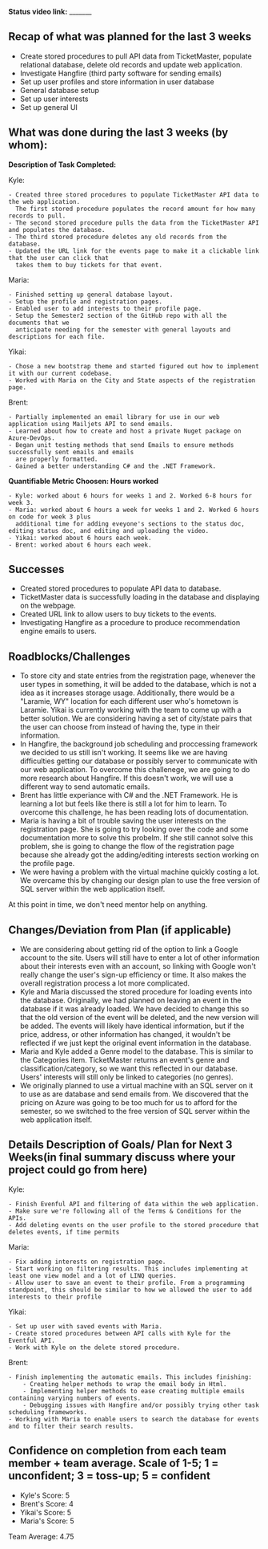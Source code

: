 <b>Status video link:</b> _______

## Recap of what was planned for the last 3 weeks
- Create stored procedures to pull API data from TicketMaster, populate relational database, delete old records and update web application.
- Investigate Hangfire (third party software for sending emails)
- Set up user profiles and store information in user database
- General database setup
- Set up user interests
- Set up general UI

## What was done during the last 3 weeks (by whom):

<b>Description of Task Completed:</b>

Kyle: 

    - Created three stored procedures to populate TicketMaster API data to the web application. 
      The first stored procedure populates the record amount for how many records to pull.
    - The second stored procedure pulls the data from the TicketMaster API and populates the database.
    - The third stored procedure deletes any old records from the database.
    - Updated the URL link for the events page to make it a clickable link that the user can click that 
      takes them to buy tickets for that event.
Maria:


    - Finished setting up general database layout.
    - Setup the profile and registration pages.
    - Enabled user to add interests to their profile page.
    - Setup the Semester2 section of the GitHub repo with all the documents that we 
      anticipate needing for the semester with general layouts and descriptions for each file.
Yikai:

    - Chose a new bootstrap theme and started figured out how to implement it with our current codebase.
    - Worked with Maria on the City and State aspects of the registration page.
Brent: 

    - Partially implemented an email library for use in our web application using Mailjets API to send emails.
	- Learned about how to create and host a private Nuget package on Azure-DevOps.
	- Began unit testing methods that send Emails to ensure methods successfully sent emails and emails 
	  are properly formatted.
	- Gained a better understanding C# and the .NET Framework.
	
<b>Quantifiable  Metric Choosen: Hours worked</b>

    - Kyle: worked about 6 hours for weeks 1 and 2. Worked 6-8 hours for week 3.
    - Maria: worked about 6 hours a week for weeks 1 and 2. Worked 6 hours on code for week 3 plus 
      additional time for adding eveyone's sections to the status doc, editing status doc, and editing and uploading the video.
    - Yikai: worked about 6 hours each week.
    - Brent: worked about 6 hours each week.
    
## Successes        

- Created stored procedures to populate API data to database.
- TicketMaster data is successfully loading in the database and displaying on the webpage.
- Created URL link to allow users to buy tickets to the events.
- Investigating Hangfire as a procedure to produce recommendation engine emails to users.

## Roadblocks/Challenges

- To store city and state entries from the registration page, whenever the user types in something, it will be added  to the database, which is not a idea as it increases storage usage. Additionally, there would be a "Laramie, WY" location for each different user who's hometown is Laramie. Yikai is currently working with the team to come up with a better solution. We are considering having a set of city/state pairs that the user can choose from instead of having the, type in their information.
- In Hangfire, the background job scheduling and proccessing framework we decided to us still isn't working. It seems like we are having difficulties getting our database or possibly server to communicate with our web application. To overcome this challenege, we are going to do more research about Hangfire. If this doesn't work, we will use a different way to send automatic emails.
- Brent has little experiance with C# and the .NET Framework. He is learning a lot but feels like there is still a lot for him to learn. To overcome this challenge, he has been reading lots of documentation.
- Maria is having a bit of trouble saving the user interests on the registration page. She is going to try looking over the code and some documentation more to solve this probelm. If she still cannot solve this problem, she is going to change the flow of the registration page because she already got the adding/editing interests section working on the profile page.
- We were having a problem with the virtual machine quickly costing a lot. We overcame this by changing our design plan to use the free version of SQL server within the web application itself.

At this point in time, we don't need mentor help on anything.
    
## Changes/Deviation from Plan (if applicable)
 
- We are considering about getting rid of the option to link a Google account to the site. Users will still have to enter a lot of other information about their interests even with an account, so linking with Google won't really change the user's sign-up efficiency or time. It also makes the overall registration process a lot more complicated.
- Kyle and Maria discussed the stored procedure for loading events into the database. Originally, we had planned on leaving an event in the database if it was already loaded. We have decided to change this so that the old version of the event will be deleted, and the new version will be added. The events will likely have identical information, but if the price, address, or other information has changed, it wouldn't be reflected if we just kept the original event information in the database.
- Maria and Kyle added a Genre model to the database. This is similar to the Categories item. TicketMaster returns an event's genre and classification/category, so we want this reflected in our database. Users' interests will still only be linked to categories (no genres).
- We originally planned to use a virtual machine with an SQL server on it to use as are database and send emails from. We discovered that the pricing on Azure was going to be too much for us to afford for the semester, so we switched to the free version of SQL server within the web application itself.


## Details Description of Goals/ Plan for Next 3 Weeks(in final summary discuss where your project could go from here)

Kyle:

    - Finish Evenful API and filtering of data within the web application.
    - Make sure we're following all of the Terms & Conditions for the APIs.
    - Add deleting events on the user profile to the stored procedure that deletes events, if time permits
Maria:

    - Fix adding interests on registration page.
    - Start working on filtering results. This includes implementing at least one view model and a lot of LINQ queries.
    - Allow user to save an event to their profile. From a programming standpoint, this should be similar to how we allowed the user to add interests to their profile
    
Yikai:

    - Set up user with saved events with Maria.
    - Create stored procedures between API calls with Kyle for the Eventful API.
    - Work with Kyle on the delete stored procedure.
Brent:
    
    - Finish implementing the automatic emails. This includes finishing:
		- Creating helper methods to wrap the email body in Html.
		- Implementing helper methods to ease creating multiple emails containing varying numbers of events.
		- Debugging issues with Hangfire and/or possibly trying other task scheduling frameworks.
	- Working with Maria to enable users to search the database for events and to filter their search results.


## Confidence on completion from each team member + team average. Scale of 1-5; 1 = unconfident;  3 = toss-up; 5 = confident

- Kyle's Score: 5
- Brent's Score: 4
- Yikai's Score: 5
- Maria's Score: 5

Team Average: 4.75
